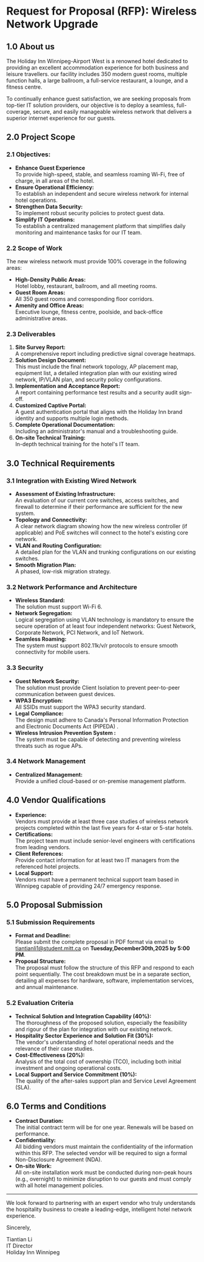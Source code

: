 # **Request for Proposal (RFP): Wireless Network Upgrade**

## **1.0 About us**

The Holiday Inn Winnipeg-Airport West is a renowned hotel dedicated to providing an excellent accommodation experience for both business and leisure travellers. our facility includes 350 modern guest rooms, multiple function halls, a large ballroom, a full-service restaurant, a lounge, and a fitness centre.

To continually enhance guest satisfaction, we are seeking proposals from top-tier IT solution providers, our objective is to deploy a seamless, full-coverage, secure, and easily manageable wireless network that delivers a superior internet experience for our guests.

## **2.0 Project Scope**

### **2.1 Objectives:**
*   **Enhance Guest Experience**  
      To provide high-speed, stable, and seamless roaming Wi-Fi, free of charge, in all areas of the hotel.
*   **Ensure Operational Efficiency:**  
      To establish an independent and secure wireless network for internal hotel operations.
*   **Strengthen Data Security:**  
      To implement robust security policies to protect guest data.
*   **Simplify IT Operations:**  
      To establish a centralized management platform that simplifies daily monitoring and maintenance tasks for our IT team.

### **2.2 Scope of Work**
The new wireless network must provide 100% coverage in the following areas:
*   **High-Density Public Areas:**  
      Hotel lobby, restaurant, ballroom, and all meeting rooms.
*   **Guest Room Areas:**  
      All 350 guest rooms and corresponding floor corridors.
*   **Amenity and Office Areas:**  
      Executive lounge, fitness centre, poolside, and back-office administrative areas.

### **2.3 Deliverables**
1.  **Site Survey Report:**  
       A comprehensive report including predictive signal coverage heatmaps.
2.  **Solution Design Document:**  
       This must include the final network topology, AP placement map, equipment list, a detailed integration plan with our existing wired network, IP/VLAN plan, and security policy configurations.
3.  **Implementation and Acceptance Report:**  
       A report containing performance test results and a security audit sign-off.
4.  **Customized Captive Portal:**  
       A guest authentication portal that aligns with the Holiday Inn brand identity and supports multiple login methods.
5.  **Complete Operational Documentation:**  
        Including an administrator's manual and a troubleshooting guide.
6.  **On-site Technical Training:**  
        In-depth technical training for the hotel's IT team.

## **3.0 Technical Requirements**

### **3.1 Integration with Existing Wired Network**
*   **Assessment of Existing Infrastructure:**  
      An evaluation of our current core switches, access switches, and firewall to determine if their performance  are sufficient for the new system.
*   **Topology and Connectivity:**  
      A clear network diagram showing how the new wireless controller (if applicable) and PoE switches will connect to the hotel's existing core network.
*   **VLAN and Routing Configuration:**  
      A detailed plan for the VLAN and trunking configurations on our existing switches.
*   **Smooth Migration Plan:**  
      A phased, low-risk migration strategy.

### **3.2 Network Performance and Architecture**
*   **Wireless Standard:**  
      The solution must support Wi-Fi 6.
*   **Network Segregation:**  
      Logical segregation using VLAN technology is mandatory to ensure the secure operation of at least four independent networks: Guest Network, Corporate Network, PCI Network, and IoT Network.
*   **Seamless Roaming:**  
      The system must support 802.11k/v/r protocols to ensure smooth connectivity for mobile users.

### **3.3 Security**
*   **Guest Network Security:**  
      The solution must provide Client Isolation to prevent peer-to-peer communication between guest devices.
*   **WPA3 Encryption:**  
      All SSIDs must support the WPA3 security standard.
*   **Legal Compliance:**  
      The design must adhere to Canada's Personal Information Protection and Electronic Documents Act (PIPEDA) .
*   **Wireless Intrusion Prevention System :**  
      The system must be capable of detecting and preventing wireless threats such as rogue APs.

### **3.4 Network Management**  
*   **Centralized Management:**  
      Provide a unified cloud-based or on-premise management platform.

## **4.0 Vendor Qualifications**
*   **Experience:**  
      Vendors must provide at least three case studies of wireless network projects completed within the last five years for 4-star or 5-star hotels.
*   **Certifications:**  
      The project team must include senior-level engineers with certifications from leading vendors.
*   **Client References:**  
      Provide contact information for at least two IT managers from the referenced hotel projects.
*   **Local Support:**  
      Vendors must have a permanent technical support team based in Winnipeg capable of providing 24/7 emergency response.

## **5.0 Proposal Submission**
### **5.1 Submission Requirements**
*   **Format and Deadline:**  
      Please submit the complete proposal in PDF format via email to tiantianli1@student.mitt.ca on **Tuesday,December30th,2025 by 5:00 PM**.
*   **Proposal Structure:**  
      The proposal must follow the structure of this RFP and respond to each point sequentially. The cost breakdown must be in a separate section, detailing all expenses for hardware, software, implementation services, and annual maintenance.

### **5.2 Evaluation Criteria**
*    **Technical Solution and Integration Capability (40%):**  
       The thoroughness of the proposed solution, especially the feasibility and rigour of the plan for integration with our existing network.
*    **Hospitality Sector Experience and Solution Fit (30%):**  
       The vendor's understanding of hotel operational needs and the relevance of their case studies.
*    **Cost-Effectiveness (20%):**  
       Analysis of the total cost of ownership (TCO), including both initial investment and ongoing operational costs.
*    **Local Support and Service Commitment (10%):**  
       The quality of the after-sales support plan and Service Level Agreement (SLA).

## **6.0 Terms and Conditions**
*   **Contract Duration:**  
      The initial contract term will be for one year. Renewals will be based on performance.
*   **Confidentiality:**  
      All bidding vendors must maintain the confidentiality of the information within this RFP. The selected vendor will be required to sign a formal Non-Disclosure Agreement (NDA).
*   **On-site Work:**  
      All on-site installation work must be conducted during non-peak hours (e.g., overnight) to minimize disruption to our guests and must comply with all hotel management policies.

---
We look forward to partnering with an expert vendor who truly understands the hospitality business to create a leading-edge, intelligent hotel network experience.

Sincerely,

Tiantian Li  
IT Director  
Holiday Inn Winnipeg  
